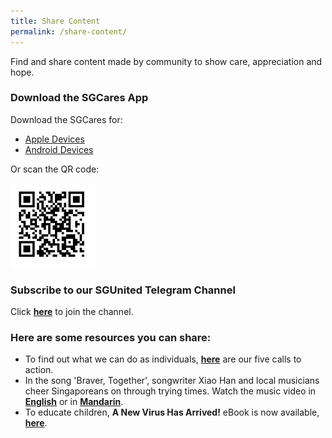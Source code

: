 ```yaml
---
title: Share Content
permalink: /share-content/
---
```


Find and share content made by community to show care, appreciation and hope.

### Download the SGCares App
Download the SGCares for:
- [Apple Devices](https://apps.apple.com/sg/app/sg-cares/id1315897116)
- [Android Devices](https://play.google.com/store/apps/details?id=org.nvpc.sgcares)

Or scan the QR code:

<img src="/images/SGCaresQRWeb.jpg" alt="SGCaresQR"
	width="135" height="135" />

### Subscribe to our SGUnited Telegram Channel
Click **[here](https://t.me/SG_United)** to join the channel.

### Here are some resources you can share: 
* To find out what we can do as individuals, **[here](/five-calls/)** are our five calls to action.
* In the song 'Braver, Together', songwriter Xiao Han and local musicians cheer Singaporeans on through trying times. Watch the music video in **[English](https://www.facebook.com/TSMCollegeSG/videos/814750172371019/)** or in **[Mandarin](https://www.facebook.com/TSMCollegeSG/videos/2648069568646073/)**.
* To educate children, **A New Virus Has Arrived!** eBook is now available, **[here](https://info.etonhouse.com.sg/a-new-virus-has-arrived-ebook)**.
